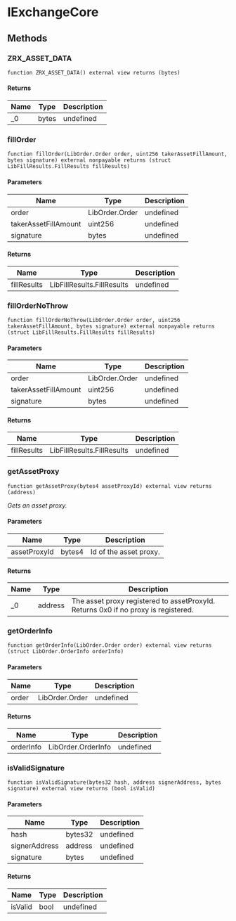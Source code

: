 # IExchangeCore

## Methods

### ZRX_ASSET_DATA

```solidity
function ZRX_ASSET_DATA() external view returns (bytes)
```

#### Returns

| Name | Type  | Description |
| ---- | ----- | ----------- |
| \_0  | bytes | undefined   |

### fillOrder

```solidity
function fillOrder(LibOrder.Order order, uint256 takerAssetFillAmount, bytes signature) external nonpayable returns (struct LibFillResults.FillResults fillResults)
```

#### Parameters

| Name                 | Type           | Description |
| -------------------- | -------------- | ----------- |
| order                | LibOrder.Order | undefined   |
| takerAssetFillAmount | uint256        | undefined   |
| signature            | bytes          | undefined   |

#### Returns

| Name        | Type                       | Description |
| ----------- | -------------------------- | ----------- |
| fillResults | LibFillResults.FillResults | undefined   |

### fillOrderNoThrow

```solidity
function fillOrderNoThrow(LibOrder.Order order, uint256 takerAssetFillAmount, bytes signature) external nonpayable returns (struct LibFillResults.FillResults fillResults)
```

#### Parameters

| Name                 | Type           | Description |
| -------------------- | -------------- | ----------- |
| order                | LibOrder.Order | undefined   |
| takerAssetFillAmount | uint256        | undefined   |
| signature            | bytes          | undefined   |

#### Returns

| Name        | Type                       | Description |
| ----------- | -------------------------- | ----------- |
| fillResults | LibFillResults.FillResults | undefined   |

### getAssetProxy

```solidity
function getAssetProxy(bytes4 assetProxyId) external view returns (address)
```

_Gets an asset proxy._

#### Parameters

| Name         | Type   | Description            |
| ------------ | ------ | ---------------------- |
| assetProxyId | bytes4 | Id of the asset proxy. |

#### Returns

| Name | Type    | Description                                                                        |
| ---- | ------- | ---------------------------------------------------------------------------------- |
| \_0  | address | The asset proxy registered to assetProxyId. Returns 0x0 if no proxy is registered. |

### getOrderInfo

```solidity
function getOrderInfo(LibOrder.Order order) external view returns (struct LibOrder.OrderInfo orderInfo)
```

#### Parameters

| Name  | Type           | Description |
| ----- | -------------- | ----------- |
| order | LibOrder.Order | undefined   |

#### Returns

| Name      | Type               | Description |
| --------- | ------------------ | ----------- |
| orderInfo | LibOrder.OrderInfo | undefined   |

### isValidSignature

```solidity
function isValidSignature(bytes32 hash, address signerAddress, bytes signature) external view returns (bool isValid)
```

#### Parameters

| Name          | Type    | Description |
| ------------- | ------- | ----------- |
| hash          | bytes32 | undefined   |
| signerAddress | address | undefined   |
| signature     | bytes   | undefined   |

#### Returns

| Name    | Type | Description |
| ------- | ---- | ----------- |
| isValid | bool | undefined   |
